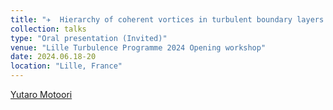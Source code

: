 ```yaml
---
title: "✈  Hierarchy of coherent vortices in turbulent boundary layers and channel flow"
collection: talks
type: "Oral presentation (Invited)"
venue: "Lille Turbulence Programme 2024 Opening workshop"
date: 2024.06.18-20
location: "Lille, France"
---
```


<u>Yutaro Motoori</u>

